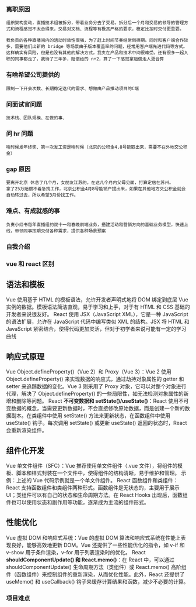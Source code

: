 ### 离职原因

    组织架构变动，直播技术组被拆分，带着业务分去了交易。拆分后一个月和交易的领导的管理方式和流程感觉不太合得来，交易对文档、流程等有极其严格的要求，稳定比按时交付更重要。

    我负责的各种直播间内的活动时效性很强，为了赶上时间节奏经常倒排期。同时和客户端合作较多，需要他们出新的 bridge 等场景由于版本覆盖率的问题，经常用客户端先进代码等方式。
    这样确实有风险，但是也没有其他的解决方式，我夹在产品和技术中间很难受。还有很多一起入职的同事都走了，我待了三年多，赔偿给的 n+2，算了一下感觉拿赔偿走人更合算

### 有啥希望公司提供的

    限制一下开会次数、长期稳定迭代的需求、想做由产品推动项目的C端

### 问面试官问题

    技术栈、团队规模、在做的事、

### 问 hr 问题

    啥时候发年终奖、第一次发工资是啥时候（北京的公积金4.8号能取出来，需要不在外地交公积金）

### gap 原因

    要离开北京 休息了几个月，女朋友江苏的，在这几个月内父母见面，打算定居在苏州。
    拿了25万赔偿不着急找工作，北京公积金4月8号能销户提出来，如果在其他地方交公积金就会自动转过去，所以希望3月份找工作。

### 难点、有成就感的事

    负责小红书每年直播组的双十一和春晚前端业务，搭建活动和营销方向的基础业务模型，快速上线，带领同事按期交付各种需求，提供各种场景预案

### 自我介绍

### vue 和 react 区别
## 语法和模板
Vue 使用基于 HTML 的模板语法，允许开发者声明式地将 DOM 绑定到底层 Vue 实例的数据。模板语法简洁直观，易于学习和上手，对于有 HTML 和 CSS 基础的开发者来说很友好。
React 使用 JSX（JavaScript XML），它是一种 JavaScript 的语法扩展，允许在 JavaScript 代码中编写类似 XML 的结构。JSX 将 HTML 和 JavaScript 紧密结合，使得代码更加灵活，但对于初学者来说可能有一定的学习曲线
## 响应式原理
Vue
Object.defineProperty()（Vue 2）和 Proxy（Vue 3）：Vue 2 使用 Object.defineProperty() 来实现数据的响应式，通过劫持对象属性的 getter 和 setter 来追踪数据的变化。Vue 3 则采用了 Proxy 对象，它可以对整个对象进行代理，解决了 Object.defineProperty() 的一些局限性，如无法检测对象属性的新增和删除等问题。
React
**不可变数据和 setState()/useState()**：React 使用不可变数据的概念，当需要更新数据时，不会直接修改原始数据，而是创建一个新的数据副本。在类组件中使用 setState() 方法来更新状态，在函数组件中使用 useState() 钩子。每次调用 setState() 或更新 useState() 返回的状态时，React 会重新渲染组件。
## 组件化开发
Vue
单文件组件（SFC）：Vue 推荐使用单文件组件（.vue 文件），将组件的模板、脚本和样式封装在一个文件中，使得组件的结构清晰，易于维护和管理。
示例：上述的 Vue 代码示例就是一个单文件组件。
React
函数组件和类组件：React 支持函数组件和类组件两种形式。函数组件是无状态的，主要用于展示 UI；类组件可以有自己的状态和生命周期方法。在 React Hooks 出现后，函数组件也可以使用状态和副作用等功能，逐渐成为主流的组件形式。
## 性能优化
Vue
虚拟 DOM 和响应式系统：Vue 的虚拟 DOM 算法和响应式系统在性能上表现良好，能够高效地更新 DOM。Vue 还提供了一些性能优化的指令，如 v-if 和 v-show 用于条件渲染，v-for 用于列表渲染时的优化。
React
**shouldComponentUpdate() 和 React.memo()**：在 React 中，可以通过 shouldComponentUpdate() 生命周期方法（类组件）或 React.memo() 高阶组件（函数组件）来控制组件的重新渲染，从而优化性能。此外，React 还提供了 useMemo() 和 useCallback() 钩子来缓存计算结果和函数，减少不必要的计算。

### 项目难点
